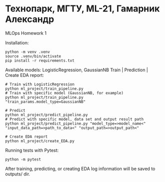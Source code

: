 Технопарк, МГТУ, ML-21, Гамарник Александр
===================================

MLOps Homework 1

Installation:
~~~
python -m venv .venv
source .venv/bin/activate
pip install -r requirements.txt
~~~

Available models: LogisticRegression, GaussianNB
Train | Prediction | Create EDA report:
~~~
# Train with LogisticRegression
python ml_project/train_pipeline.py
# Train with specific model (GaussianNB, for example)
python ml_project/train_pipeline.py "train_params.model_type=GaussianNB"

# Predict
python ml_project/predict_pipeline.py
# Predict with specific model, data set and output result path
python ml_project/predict_pipeline.py "model_type=>model_name<" "input_data_path=>path_to_data<" "output_path=>output_path<"

# Create EDA report
python ml_project/create_EDA.py
~~~

Running tests with Pytest:
~~~
python -m pytest
~~~

After training, predicting, or creating EDA log information will be saved to outputs/ dir.